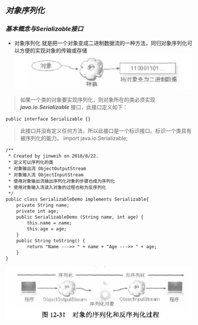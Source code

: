 ## *对象序列化*

### ***基本概念与Serializable接口***
* 对象序列化 就是把一个对象变成二进制数据流的一种方法，同归对象序列化可以方便的实现对象的传输或存储
![对象转换为二进制数据](image/2.JPG)
>如果一个类的对象要实现序列化，则对象所在的类必须实现 ***java.io.Serializable*** 接口，此接口定义如下：   
	
	public interface Serializable {}
>此接口并没有定义任何方法，所以此接口是一个标识接口。标识一个类具有被序列化的能力。 
	import java.io.Serializable;
	
	/**
	 * Created by jinweih on 2018/8/22.
	 * 定义可以序列化的类
	 * 对象输出流 ObjectOutputStream
	 * 对象输入流 ObjectInputStream
	 * 使用对象输出流输出序列化对象的步骤也成为序列化
	 * 使用对象输入流读入对象的过程也称为反序列化
	 */
	public class SerializableDemo implements Serializable{
	    private String name;
	    private int age;
	    public SerializableDemo (String name, int age) {
	        this.name = name;
	        this.age = age;
	    }
	    public String toString() {
	        return "Name --->> " + name + "Age --->> " + age;
	    }
	}

![对象序列化反序列化过程](image/3.JPG)